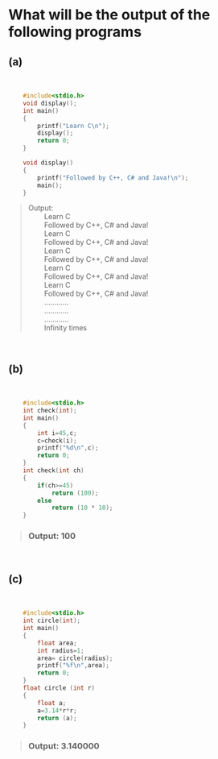 # What will be the output of the following programs

## (a)

&nbsp;

```c
    #include<stdio.h>
    void display();
    int main()
    {
        printf("Learn C\n");
        display();
        return 0;
    }

    void display()
    {
        printf("Followed by C++, C# and Java!\n");
        main();
    }
```

> Output: \
&nbsp; &nbsp; &nbsp; &nbsp; Learn C\
&nbsp; &nbsp; &nbsp; &nbsp; Followed by C++, C# and Java!\
&nbsp; &nbsp; &nbsp; &nbsp; Learn C\
&nbsp; &nbsp; &nbsp; &nbsp; Followed by C++, C# and Java!\
&nbsp; &nbsp; &nbsp; &nbsp; Learn C\
&nbsp; &nbsp; &nbsp; &nbsp; Followed by C++, C# and Java!\
&nbsp; &nbsp; &nbsp; &nbsp; Learn C\
&nbsp; &nbsp; &nbsp; &nbsp; Followed by C++, C# and Java!\
&nbsp; &nbsp; &nbsp; &nbsp; Learn C\
&nbsp; &nbsp; &nbsp; &nbsp; Followed by C++, C# and Java!\
&nbsp; &nbsp; &nbsp; &nbsp; ............ \
&nbsp; &nbsp; &nbsp; &nbsp; ............ \
&nbsp; &nbsp; &nbsp; &nbsp; ............ \
&nbsp; &nbsp; &nbsp; &nbsp; Infinity times

&nbsp;

## (b)

&nbsp;

```c
    #include<stdio.h>
    int check(int);
    int main()
    {
        int i=45,c;
        c=check(i);
        printf("%d\n",c);
        return 0;
    }
    int check(int ch)
    {
        if(ch>=45)
            return (100);
        else
            return (10 * 10);
    }
```

> ### Output: 100

&nbsp;

## (c)

&nbsp;

```c
    #include<stdio.h>
    int circle(int);
    int main()
    {
        float area;
        int radius=1;
        area= circle(radius);
        printf("%f\n",area);
        return 0;
    }
    float circle (int r)
    {
        float a;
        a=3.14*r*r;
        return (a);
    }
```

> ### Output: 3.140000
